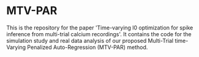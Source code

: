 # **MTV-PAR**

This is the repository for the paper 'Time-varying l0 optimization for spike inference from multi-trial calcium recordings'.
It contains the code for the simulation study and real data analysis of our proposed Multi-Trial time-Varying Penalized Auto-Regression (MTV-PAR) method.
